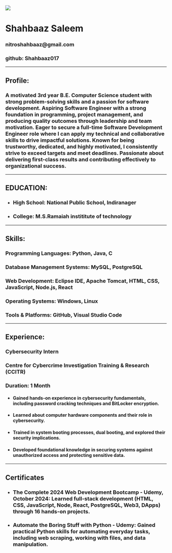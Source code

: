 <img src="https://fastly.picsum.photos/id/8/5000/3333.jpg?hmac=OeG5ufhPYQBd6Rx1TAldAuF92lhCzAhKQKttGfawWuA" />
<H1>Shahbaaz Saleem</H1>
<h3>nitroshahbaaz@gmail.com</h3>
<h3>github: Shahbaaz017</h3>
<hr>
<h2>Profile:</h2>
<h3>A motivated 3rd year B.E. Computer Science student with strong problem-solving skills and a passion for software development. Aspiring Software Engineer with a strong foundation in programming, project management, and producing quality outcomes through leadership and team motivation. Eager to secure a full-time Software Development Engineer role where I can apply my technical and collaborative skills to drive impactful solutions. Known for being trustworthy, dedicated, and highly motivated, I consistently strive to exceed targets and meet deadlines. Passionate about delivering first-class results and contributing effectively to organizational success.
</h3>
<hr>
<H2>EDUCATION:</H2>
<UL>
  <LI>
    <H3>High School: National Public School, Indiranager</H3>
  </LI>
  <li>
    <h3>College: M.S.Ramaiah instititute of technology</h3>
  </li>
</UL>
<hr>
<h2>Skills:</h2>
<h3>Programming Languages: Python, Java, C</h3>
<h3>Database Management Systems: MySQL, PostgreSQL</h3>
<h3>Web Development: Eclipse IDE, Apache Tomcat, HTML, CSS, JavaScript, Node.js, React</h3>
<h3Mobile App Development: Flutter, Firebase, DApps, Web3></h3>
<h3>Operating Systems: Windows, Linux</h3>
<h3>Tools & Platforms: GitHub, Visual Studio Code</h3>
<hr>
<h2>Experience:</h2>
<h3>Cybersecurity Intern</h3>
<h3>Centre for Cybercrime Investigation Training & Research (CCITR)</h3>
<h3>Duration: 1 Month</h3>
<ul>
	<li><h4>Gained hands-on experience in cybersecurity fundamentals, including password cracking techniques and BitLocker encryption.</h4></li>
	<li><h4>Learned about computer hardware components and their role in cybersecurity.</h4></li>
	<li><h4>Trained in system booting processes, dual booting, and explored their security implications.</h4></li>
  <li><h4>Developed foundational knowledge in securing systems against unauthorized access and protecting sensitive data.</h4></li>
</ul>
<hr>
<h2>Certificates</h2>
<ul>
  <li><h3>The Complete 2024 Web Development Bootcamp - Udemy, October 2024: Learned full-stack development (HTML, CSS, JavaScript, Node, React, PostgreSQL, Web3, DApps) through 16 hands-on projects.</h3></li>
  <li><h3>Automate the Boring Stuff with Python - Udemy: Gained practical Python skills for automating everyday tasks, including web scraping, working with files, and data manipulation.</h3></li>
</ul>





